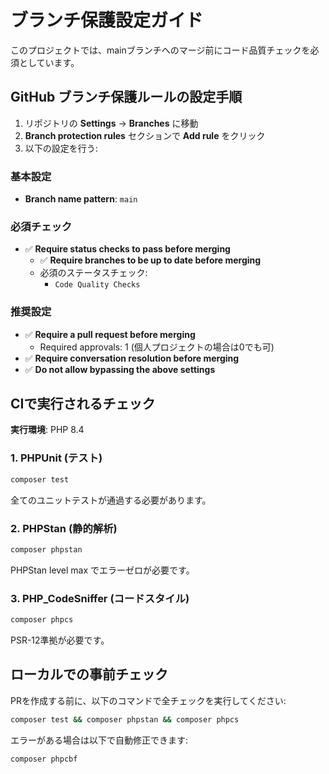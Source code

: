 # ブランチ保護設定ガイド

このプロジェクトでは、mainブランチへのマージ前にコード品質チェックを必須としています。

## GitHub ブランチ保護ルールの設定手順

1. リポジトリの **Settings** → **Branches** に移動
2. **Branch protection rules** セクションで **Add rule** をクリック
3. 以下の設定を行う:

### 基本設定
- **Branch name pattern**: `main`

### 必須チェック
- ✅ **Require status checks to pass before merging**
  - ✅ **Require branches to be up to date before merging**
  - 必須のステータスチェック:
    - `Code Quality Checks`

### 推奨設定
- ✅ **Require a pull request before merging**
  - Required approvals: 1 (個人プロジェクトの場合は0でも可)
- ✅ **Require conversation resolution before merging**
- ✅ **Do not allow bypassing the above settings**

## CIで実行されるチェック

**実行環境**: PHP 8.4

### 1. PHPUnit (テスト)
```bash
composer test
```
全てのユニットテストが通過する必要があります。

### 2. PHPStan (静的解析)
```bash
composer phpstan
```
PHPStan level max でエラーゼロが必要です。

### 3. PHP_CodeSniffer (コードスタイル)
```bash
composer phpcs
```
PSR-12準拠が必要です。

## ローカルでの事前チェック

PRを作成する前に、以下のコマンドで全チェックを実行してください:

```bash
composer test && composer phpstan && composer phpcs
```

エラーがある場合は以下で自動修正できます:

```bash
composer phpcbf
```
